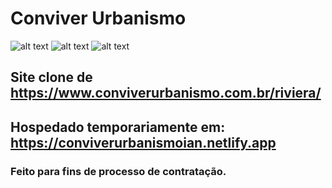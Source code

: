 # Conviver Urbanismo
![alt text](https://i.ibb.co/DgXcGGq/43-F8482-D-A116-4-C19-9-E40-D3-D329-CD968-C.png)
![alt text](https://i.ibb.co/0CYjyxr/E50-B7-FA4-E11-E-433-D-A9-FF-8-C659638-E3-BA.png)
![alt text](https://i.ibb.co/TctbCYX/4-AC75-E7-C-0593-4325-89-F4-4-B2-D24-EAD298.png)

## Site clone de https://www.conviverurbanismo.com.br/riviera/

## Hospedado temporariamente em: https://conviverurbanismoian.netlify.app

### Feito para fins de processo de contratação.

